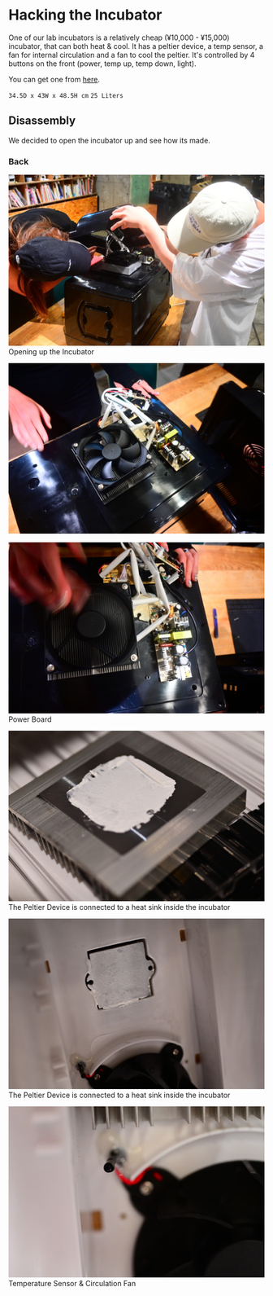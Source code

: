 # Hacking the Incubator

One of our lab incubators is a relatively cheap (¥10,000 - ¥15,000) incubator, that can both heat & cool. It has a peltier device, a temp sensor, a fan for internal circulation and a fan to cool the peltier.
It's controlled by 4 buttons on the front (power, temp up, temp down, light).

You can get one from [here](https://www.amazon.co.jp/-/en/VS-404-Versos-25L-Portable-Pack/dp/B00ADEHRL8/).

`34.5D x 43W x 48.5H cm`
`25 Liters`

## Disassembly

We decided to open the incubator up and see how its made.

### Back
![](https://github.com/BioClub/Incubator/blob/main/images/power/DSC_4187.JPG)
Opening up the Incubator

![](https://github.com/BioClub/Incubator/blob/main/images/power/DSC_4192.JPG)

![](https://github.com/BioClub/Incubator/blob/main/images/power/DSC_4193.JPG)
Power Board

![](https://github.com/BioClub/Incubator/blob/main/images/power/DSC_4207.JPG)
The Peltier Device is connected to a heat sink inside the incubator

![](https://github.com/BioClub/Incubator/blob/main/images/power/DSC_4208.JPG)
The Peltier Device is connected to a heat sink inside the incubator

![](https://github.com/BioClub/Incubator/blob/main/images/power/DSC_4204.JPG)
Temperature Sensor & Circulation Fan




